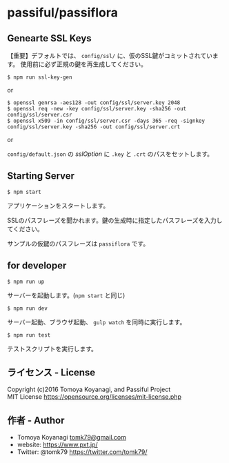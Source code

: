 # passiful/passiflora


## Genearte SSL Keys

【重要】デフォルトでは、 `config/ssl/` に、仮のSSL鍵がコミットされています。
使用前に必ず正規の鍵を再生成してください。

```
$ npm run ssl-key-gen
```

or

```
$ openssl genrsa -aes128 -out config/ssl/server.key 2048
$ openssl req -new -key config/ssl/server.key -sha256 -out config/ssl/server.csr
$ openssl x509 -in config/ssl/server.csr -days 365 -req -signkey config/ssl/server.key -sha256 -out config/ssl/server.crt
```

or

`config/default.json` の *sslOption* に `.key` と `.crt` のパスをセットします。

## Starting Server

```
$ npm start
```
アプリケーションをスタートします。

SSLのパスフレーズを聞かれます。鍵の生成時に指定したパスフレーズを入力してください。

サンプルの仮鍵のパスフレーズは `passiflora` です。


## for developer

```
$ npm run up
```
サーバーを起動します。(`npm start` と同じ)

```
$ npm run dev
```
サーバー起動、ブラウザ起動、 `gulp watch` を同時に実行します。

```
$ npm run test
```
テストスクリプトを実行します。


## ライセンス - License

Copyright (c)2016 Tomoya Koyanagi, and Passiful Project<br />
MIT License https://opensource.org/licenses/mit-license.php


## 作者 - Author

- Tomoya Koyanagi <tomk79@gmail.com>
- website: <https://www.pxt.jp/>
- Twitter: @tomk79 <https://twitter.com/tomk79/>
